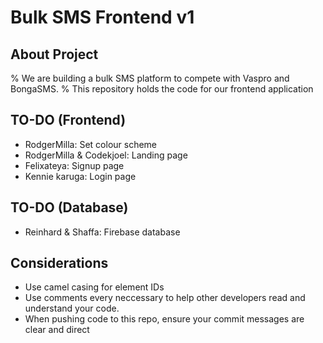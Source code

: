 # Bulk SMS Frontend v1

## About Project
% We are building a bulk SMS platform to compete with Vaspro and BongaSMS.
% This repository holds the code for our frontend application
## TO-DO (Frontend)
- RodgerMilla: Set colour scheme
- RodgerMilla & Codekjoel: Landing page
- Felixateya: Signup page
- Kennie karuga: Login page 
## TO-DO (Database)
- Reinhard & Shaffa: Firebase database

## Considerations
- Use camel casing for element IDs
- Use comments every neccessary to help other developers read and understand your code.
- When pushing code to this repo, ensure your commit messages are clear and direct
